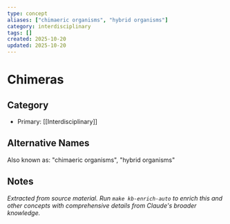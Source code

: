 ```yaml
---
type: concept
aliases: ["chimaeric organisms", "hybrid organisms"]
category: interdisciplinary
tags: []
created: 2025-10-20
updated: 2025-10-20
---
```


# Chimeras

## Category

- Primary: [[Interdisciplinary]]

## Alternative Names

Also known as: "chimaeric organisms", "hybrid organisms"

## Notes

*Extracted from source material. Run `make kb-enrich-auto` to enrich this and other concepts with comprehensive details from Claude's broader knowledge.*
